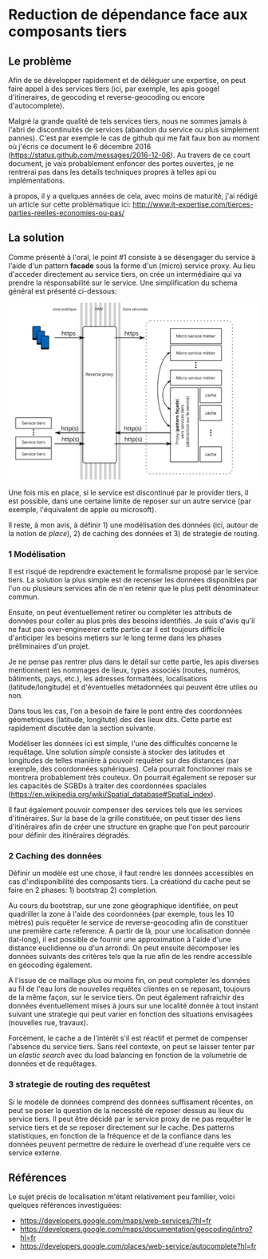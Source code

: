 # Reduction de dépendance face aux composants tiers

## Le problème
Afin de se développer rapidement et de déléguer une expertise, on peut faire
appel à des services tiers (ici, par exemple, les apis googel d'itineraires, de geocoding et reverse-geocoding ou encore d'autocomplete).

Malgré la grande qualité de tels services tiers, nous ne sommes jamais à l'abri
de discontinuités de services (abandon du service ou plus simplement pannes). C'est par exemple
le cas de github qui me fait faux bon au moment où j'écris ce document le 6 décembre 2016 (https://status.github.com/messages/2016-12-06). Au travers de ce court document, je vais probablement enfoncer des portes ouvertes, je ne rentrerai pas dans les details techniques propres à telles api ou implémentations.

à propos, il y a quelques années de cela, avec moins de maturité, j'ai rédigé un article sur cette problématique ici: http://www.it-expertise.com/tierces-parties-reelles-economies-ou-pas/

## La solution
Comme présenté à l'oral, le point #1 consiste à se désengager du service à l'aide d'un pattern **facade** sous la forme d'un (micro) service proxy. Au lieu d'acceder directement au service tiers, on crée un intermédiaire qui va prendre la résponsabilité sur le service. Une simplification du schema général est présenté ci-dessous:

![Schéma général](./3rdpartydeps-w.png)

Une fois mis en place, si le service est discontinué par le provider tiers, il est possible, dans
une certaine limite de reposer sur un autre service (par exemple, l'équivalent de apple ou microsoft).

Il reste, à mon avis, à définir 1) une modélisation des données (ici, autour de la notion de *place*), 2) de caching des données et 3) de strategie de routing.

### 1 Modélisation
Il est risqué de repdrendre exactement le formalisme proposé par le service tiers. La solution la plus simple est de recenser les données disponibles par l'un ou plusieurs services afin de n'en retenir que le plus petit dénominateur commun.

Ensuite, on peut éventuellement retirer ou compléter les attributs de données pour coller au plus près des besoins identifiés. Je suis d'avis qu'il ne faut pas over-engineerer cette partie car il est toujours difficile d'anticiper les besoins metiers sur le long terme dans les phases préliminaires d'un projet.

Je ne pense pas rentrer plus dans le détail sur cette partie, les apis diverses mentionnent les nommages de lieux, types associés (routes, numéros, bâtiments, pays, etc.), les adresses formattées, localisations (latitude/longitude) et d'éventuelles métadonnées qui peuvent être utiles ou non.

Dans tous les cas, l'on a besoin de faire le pont entre des coordonnées géometriques (latitude, longitute) des des lieux dits. Cette partie est rapidement discutée dan la section suivante.

Modéliser les données ici est simple, l'une des difficultés concerne le requêtage. Une solution *simple* consiste à stocker des latitudes et longitudes de telles manière à pouvoir requêter sur des distances (par exemple, des coordonnées sphériques). Cela pourrait fonctionner mais se montrera probablement très couteux. On pourrait également se reposer sur les capacités de SGBDs à traiter des coordonnées spaciales (https://en.wikipedia.org/wiki/Spatial_database#Spatial_index).

Il faut également pouvoir compenser des services tels que les services d'itinéraires. Sur la base de la grille constituée, on peut tisser des liens d'itinéraires afin de créer une structure en graphe que l'on peut parcourir pour définir des itinéraires dégradés. 

### 2 Caching des données
Définir un modèle est une chose, il faut rendre les données accessibles en cas d'indisponibilité des composants tiers. La créationd du cache peut se faire en 2 phases: 1) bootstrap 2) completion.

Au cours du bootstrap, sur une zone géographique identifiée, on peut quadriller la zone à l'aide des coordonnées (par exemple, tous les 10 mètres) puis requêter le service de reverse-geocoding afin de constituer une première carte reference. A partir de là, pour une localisation donnée (lat-long), il est possible de fournir une approximation à l'aide d'une distance euclidienne ou d'un arrondi. On peut ensuite décomposer les données suivants des critères tels que la rue afin de les rendre accessible en géocoding également.

A l'issue de ce maillage plus ou moins fin, on peut completer les données au fil de l'eau lors de nouvelles requêtes clientes en se reposant, toujours de la même façon, sur le service tiers. On peut également rafraichir des données éventuellement mises à jours sur une localité donnée à tout instant suivant une strategie qui peut varier en fonction des situations envisagées (nouvelles rue, travaux).

Forcément, le cache a de l'intérêt s'il est réactif et permet de compenser l'absence du service tiers. Sans réel contexte, on peut se laisser tenter par un *elastic search* avec du load balancing en fonction de la volumetrie de données et de requêtages.

### 3 strategie de routing des requêtest
Si le modèle de données comprend des données suffisament récentes, on peut se poser la question de la necessité de reposer dessus au lieux du service tiers. Il peut être décidé par le service proxy de ne pas requêter le service tiers et de se reposer directement sur le cache. Des patterns statistiques, en fonction de la fréquence et de la confiance dans les données peuvent permettre de réduire le overhead d'une requête vers ce service externe.

## Références

Le sujet précis de localisation m'étant relativement peu familier, voici quelques références investiguées:

* https://developers.google.com/maps/web-services/?hl=fr
* https://developers.google.com/maps/documentation/geocoding/intro?hl=fr
* https://developers.google.com/places/web-service/autocomplete?hl=fr
